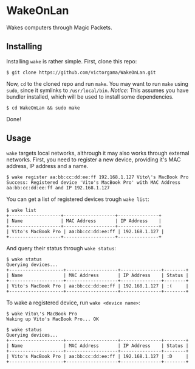 WakeOnLan
=========

Wakes computers through Magic Packets.

## Installing
Installing `wake` is rather simple.
First, clone this repo:
```
$ git clone https://github.com/victorgama/WakeOnLan.git
```
Now, `cd` to the cloned repo and run `make`.
You may want to run `make` using `sudo`, since it symlinks to `/usr/local/bin`.
*Notice*: This assumes you have bundler installed, which will be used to install some dependencies.
```
$ cd WakeOnLan && sudo make
```
Done!

## Usage
`wake` targets local networks, althrough it may also works through external networks.
First, you need to register a new device, providing it's MAC address, IP address and a name.

```
$ wake register aa:bb:cc:dd:ee:ff 192.168.1.127 Vito\'s MacBook Pro
Success: Registered device 'Vito's MacBook Pro' with MAC Address aa:bb:cc:dd:ee:ff and IP 192.168.1.127
```

You can get a list of registered devices trough `wake list`:
```
$ wake list
+-------------------+-------------------+---------------+
| Name              | MAC Address       | IP Address    |
+-------------------+-------------------+---------------+
| Vito's MacBook Pro | aa:bb:cc:dd:ee:ff | 192.168.1.127 |
+-------------------+-------------------+---------------+
```

And query their status through `wake status`:
```
$ wake status
Querying devices...
+--------------------+-------------------+---------------+--------+
| Name               | MAC Address       | IP Address    | Status |
+--------------------+-------------------+---------------+--------+
| Vito's MacBook Pro | aa:bb:cc:dd:ee:ff | 192.168.1.127 | :(     |
+--------------------+-------------------+---------------+--------+
```

To wake a registered device, run `wake <device name>`:

```
$ wake Vito\'s MacBook Pro
Waking up Vito's MacBook Pro... OK

$ wake status
Querying devices...
+--------------------+-------------------+---------------+--------+
| Name               | MAC Address       | IP Address    | Status |
+--------------------+-------------------+---------------+--------+
| Vito's MacBook Pro | aa:bb:cc:dd:ee:ff | 192.168.1.127 | :D     |
+--------------------+-------------------+---------------+--------+
```
